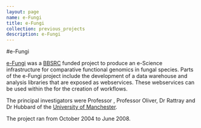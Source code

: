 ```yaml
---
layout: page
name: e-Fungi
title: e-Fungi
collection: previous_projects
description: e-Fungi
---
```


#e-Fungi

[e-Fungi](http://img.cs.man.ac.uk/efungi/) was a [BBSRC](http://www.bbsrc.ac.uk/) funded project to produce an e-Science infrastructure for comparative functional genomics in fungal species.
Parts of the e-Fungi project include the development of a data warehouse and analysis libraries that are exposed as webservices.
These webservices can be used within the for the creation of workflows.

The principal investigators were Professor , Professor Oliver, Dr Rattray and Dr Hubbard of the [University of Manchester](http://www.manchester.ac.uk/).

The project ran from October 2004 to June 2008.